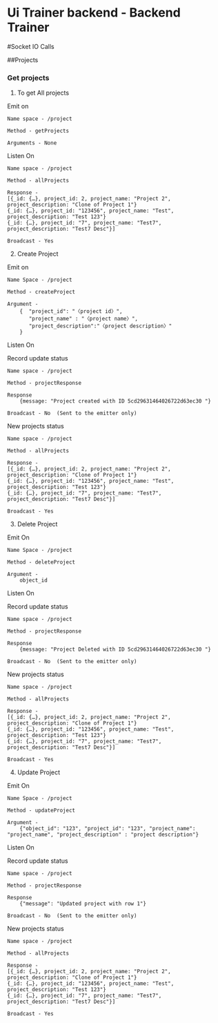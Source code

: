 # Ui Trainer backend  - Backend Trainer 


#Socket IO Calls 


##Projects 

### Get projects 

1. To get All projects 

Emit on 

    Name space - /project
    
    Method - getProjects
    
    Arguments - None 

Listen On  

    Name space - /project
    
    Method - allProjects
    
    Response - 
    [{_id: {…}, project_id: 2, project_name: "Project 2", project_description: "Clone of Project 1"}
    {_id: {…}, project_id: "123456", project_name: "Test", project_description: "Test 123"}
    {_id: {…}, project_id: "7", project_name: "Test7", project_description: "Test7 Desc"}]

    Broadcast - Yes 

2. Create Project 

Emit on 

    Name Space - /project
    
    Method - createProject
    
    Argument - 
        {  "project_id": "〈project id〉",
           "project_name" : "〈project name〉",
           "project_description":"〈project description〉"
        }

Listen On 

Record update status 

    Name space - /project
    
    Method - projectResponse
    
    Response 
        {message: "Project created with ID 5cd29631464026722d63ec30 "}
        
    Broadcast - No  (Sent to the emitter only)

New projects status

    Name space - /project
    
    Method - allProjects
    
    Response - 
    [{_id: {…}, project_id: 2, project_name: "Project 2", project_description: "Clone of Project 1"}
    {_id: {…}, project_id: "123456", project_name: "Test", project_description: "Test 123"}
    {_id: {…}, project_id: "7", project_name: "Test7", project_description: "Test7 Desc"}]

    Broadcast - Yes 


3. Delete Project

Emit On 

    Name Space - /project
    
    Method - deleteProject
    
    Argument - 
        object_id


Listen On 

Record update status 

    Name space - /project
    
    Method - projectResponse
    
    Response 
        {message: "Project Deleted with ID 5cd29631464026722d63ec30 "}
        
    Broadcast - No  (Sent to the emitter only)

New projects status

    Name space - /project
    
    Method - allProjects
    
    Response - 
    [{_id: {…}, project_id: 2, project_name: "Project 2", project_description: "Clone of Project 1"}
    {_id: {…}, project_id: "123456", project_name: "Test", project_description: "Test 123"}
    {_id: {…}, project_id: "7", project_name: "Test7", project_description: "Test7 Desc"}]

    Broadcast - Yes 
    
4. Update Project

Emit On 

    Name Space - /project
    
    Method - updateProject
    
    Argument - 
        {"object_id": "123", "project_id": "123", "project_name": "project_name", "project_description" : "project description"}


Listen On 

Record update status 

    Name space - /project
    
    Method - projectResponse
    
    Response 
        {"message": "Updated project with row 1"}
        
    Broadcast - No  (Sent to the emitter only)

New projects status

    Name space - /project
    
    Method - allProjects
    
    Response - 
    [{_id: {…}, project_id: 2, project_name: "Project 2", project_description: "Clone of Project 1"}
    {_id: {…}, project_id: "123456", project_name: "Test", project_description: "Test 123"}
    {_id: {…}, project_id: "7", project_name: "Test7", project_description: "Test7 Desc"}]

    Broadcast - Yes 
